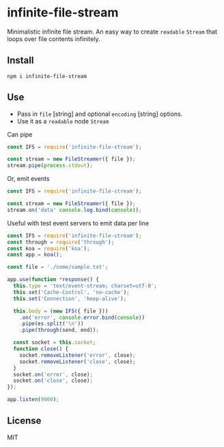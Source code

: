 # infinite-file-stream
Minimalistic infinite file stream.
An easy way to create `readable` `Stream` that loops over file contents infinitely. 

## Install

`npm i infinite-file-stream`

## Use

* Pass in `file` [string] and optional `encoding` [string] options.
* Use it as a `readable` node `Stream`

Can pipe

``` js
const IFS = require('infinite-file-stream');

const stream = new FileStreamer({ file });
stream.pipe(process.stdout);

```

Or, emit events

``` js
const IFS = require('infinite-file-stream');

const stream = new FileStreamer({ file });
stream.on('data' console.log.bind(console));
```

Useful with test event servers to emit data per line

``` js
const IFS = require('infinite-file-stream');
const through = require('through');
const koa = require('koa');
const app = koa();

const file = './some/sample.txt';

app.use(function *response() {
  this.type = 'text/event-stream; charset=utf-8';
  this.set('Cache-Control', 'no-cache');
  this.set('Connection', 'keep-alive');

  this.body = (new IFS({ file }))
    .on('error', console.error.bind(console))
    .pipe(es.split('\n'))
    .pipe(through(send, end));

  const socket = this.socket;
  function close() {
    socket.removeListener('error', close);
    socket.removeListener('close', close);
  }
  socket.on('error', close);
  socket.on('close', close);
});

app.listen(9000);

```

## License

MIT